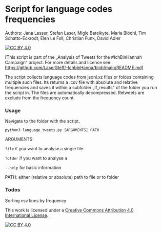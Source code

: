 # Script for language codes frequencies

Authors: Jana Lasser, Stefan Laser, Migle Bareikyte, Maria Blöchl, Tim Schatto-Eckrodt, Elen Le Foll, Christian Funk, David Adler

[![CC BY 4.0][cc-by-shield]][cc-by]

[This script is part of the „Analysis of Tweets for the #IchBinHannah Campaign“ project. For more details and licence see: https://github.com/LaserSteff/-IchbinHanna/blob/main/README.md]

The script collects language codes from jsonl.xz files or foldes containing multiple such files. Its returns a .csv file with absolute and relative frequencies and saves it within a subfolder „lf_results" of the folder you run the script in. The files are automatically decompressed. Retweets are exclude from the frequency count.

### Usage

Navigate to the folder with the script.

```python3 language_tweets.py [ARGUMENTS] PATH```

ARGUMENTS: 

`file` if you want to analyse a single file

`folder` if you want to analyse a 

`--help` for basic information

PATH: either (relative or absolute) path to file or to folder

### Todos
Sorting csv lines by frequency




This work is licensed under a
[Creative Commons Attribution 4.0 International License][cc-by].

[![CC BY 4.0][cc-by-image]][cc-by]

[cc-by]: http://creativecommons.org/licenses/by/4.0/
[cc-by-image]: https://i.creativecommons.org/l/by/4.0/88x31.png
[cc-by-shield]: https://img.shields.io/badge/License-CC%20BY%204.0-lightgrey.svg

